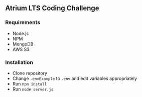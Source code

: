 
## Atrium LTS Coding Challenge

### Requirements

- Node.js
- NPM 
- MongoDB
- AWS S3

### Installation 

- Clone repository 
- Change `.envExample` to `.env` and edit variables appropriately
- Run `npm install`
- Run `node server.js`


